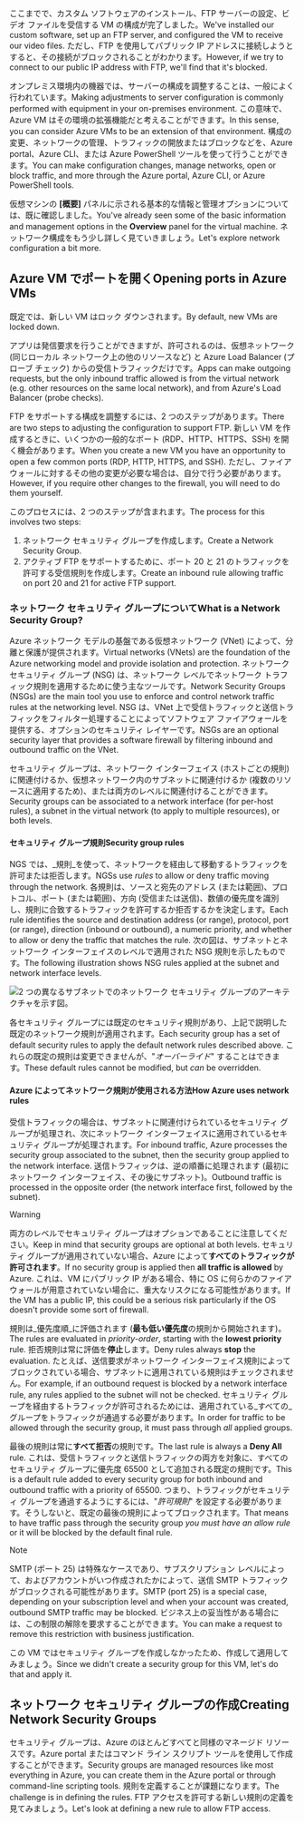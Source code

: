<span data-ttu-id="a8c08-101">ここまでで、カスタム ソフトウェアのインストール、FTP サーバーの設定、ビデオ ファイルを受信する VM の構成が完了しました。</span><span class="sxs-lookup"><span data-stu-id="a8c08-101">We've installed our custom software, set up an FTP server, and configured the VM to receive our video files.</span></span> <span data-ttu-id="a8c08-102">ただし、FTP を使用してパブリック IP アドレスに接続しようとすると、その接続がブロックされることがわかります。</span><span class="sxs-lookup"><span data-stu-id="a8c08-102">However, if we try to connect to our public IP address with FTP, we'll find that it's blocked.</span></span> 

<span data-ttu-id="a8c08-103">オンプレミス環境内の機器では、サーバーの構成を調整することは、一般によく行われています。</span><span class="sxs-lookup"><span data-stu-id="a8c08-103">Making adjustments to server configuration is commonly performed with equipment in your on-premises environment.</span></span> <span data-ttu-id="a8c08-104">この意味で、Azure VM はその環境の拡張機能だと考えることができます。</span><span class="sxs-lookup"><span data-stu-id="a8c08-104">In this sense, you can consider Azure VMs to be an extension of that environment.</span></span> <span data-ttu-id="a8c08-105">構成の変更、ネットワークの管理、トラフィックの開放またはブロックなどを、Azure portal、Azure CLI、または Azure PowerShell ツールを使って行うことができます。</span><span class="sxs-lookup"><span data-stu-id="a8c08-105">You can make configuration changes, manage networks, open or block traffic, and more through the Azure portal, Azure CLI, or Azure PowerShell tools.</span></span>

<span data-ttu-id="a8c08-106">仮想マシンの **[概要]** パネルに示される基本的な情報と管理オプションについては、既に確認しました。</span><span class="sxs-lookup"><span data-stu-id="a8c08-106">You've already seen some of the basic information and management options in the **Overview** panel for the virtual machine.</span></span> <span data-ttu-id="a8c08-107">ネットワーク構成をもう少し詳しく見ていきましょう。</span><span class="sxs-lookup"><span data-stu-id="a8c08-107">Let's explore network configuration a bit more.</span></span>

## <a name="opening-ports-in-azure-vms"></a><span data-ttu-id="a8c08-108">Azure VM でポートを開く</span><span class="sxs-lookup"><span data-stu-id="a8c08-108">Opening ports in Azure VMs</span></span>

<span data-ttu-id="a8c08-109">既定では、新しい VM はロック ダウンされます。</span><span class="sxs-lookup"><span data-stu-id="a8c08-109">By default, new VMs are locked down.</span></span> 

<span data-ttu-id="a8c08-110">アプリは発信要求を行うことができますが、許可されるのは、仮想ネットワーク (同じローカル ネットワーク上の他のリソースなど) と Azure Load Balancer (プローブ チェック) からの受信トラフィックだけです。</span><span class="sxs-lookup"><span data-stu-id="a8c08-110">Apps can make outgoing requests, but the only inbound traffic allowed is from the virtual network (e.g. other resources on the same local network), and from Azure's Load Balancer (probe checks).</span></span>

<span data-ttu-id="a8c08-111">FTP をサポートする構成を調整するには、2 つのステップがあります。</span><span class="sxs-lookup"><span data-stu-id="a8c08-111">There are two steps to adjusting the configuration to support FTP.</span></span> <span data-ttu-id="a8c08-112">新しい VM を作成するときに、いくつかの一般的なポート (RDP、HTTP、HTTPS、SSH) を開く機会があります。</span><span class="sxs-lookup"><span data-stu-id="a8c08-112">When you create a new VM you have an opportunity to open a few common ports (RDP, HTTP, HTTPS, and SSH).</span></span> <span data-ttu-id="a8c08-113">ただし、ファイアウォールに対するその他の変更が必要な場合は、自分で行う必要があります。</span><span class="sxs-lookup"><span data-stu-id="a8c08-113">However, if you require other changes to the firewall, you will need to do them yourself.</span></span>

<span data-ttu-id="a8c08-114">このプロセスには、2 つのステップが含まれます。</span><span class="sxs-lookup"><span data-stu-id="a8c08-114">The process for this involves two steps:</span></span>

1. <span data-ttu-id="a8c08-115">ネットワーク セキュリティ グループを作成します。</span><span class="sxs-lookup"><span data-stu-id="a8c08-115">Create a Network Security Group.</span></span>
2. <span data-ttu-id="a8c08-116">アクティブ FTP をサポートするために、ポート 20 と 21 のトラフィックを許可する受信規則を作成します。</span><span class="sxs-lookup"><span data-stu-id="a8c08-116">Create an inbound rule allowing traffic on port 20 and 21 for active FTP support.</span></span>

### <a name="what-is-a-network-security-group"></a><span data-ttu-id="a8c08-117">ネットワーク セキュリティ グループについて</span><span class="sxs-lookup"><span data-stu-id="a8c08-117">What is a Network Security Group?</span></span>

<span data-ttu-id="a8c08-118">Azure ネットワーク モデルの基盤である仮想ネットワーク (VNet) によって、分離と保護が提供されます。</span><span class="sxs-lookup"><span data-stu-id="a8c08-118">Virtual networks (VNets) are the foundation of the Azure networking model and provide isolation and protection.</span></span> <span data-ttu-id="a8c08-119">ネットワーク セキュリティ グループ (NSG) は、ネットワーク レベルでネットワーク トラフィック規則を適用するために使う主なツールです。</span><span class="sxs-lookup"><span data-stu-id="a8c08-119">Network Security Groups (NSGs) are the main tool you use to enforce and control network traffic rules at the networking level.</span></span> <span data-ttu-id="a8c08-120">NSG は、VNet 上で受信トラフィックと送信トラフィックをフィルター処理することによってソフトウェア ファイアウォールを提供する、オプションのセキュリティ レイヤーです。</span><span class="sxs-lookup"><span data-stu-id="a8c08-120">NSGs are an optional security layer that provides a software firewall by filtering inbound and outbound traffic on the VNet.</span></span> 

<span data-ttu-id="a8c08-121">セキュリティ グループは、ネットワーク インターフェイス (ホストごとの規則) に関連付けるか、仮想ネットワーク内のサブネットに関連付けるか (複数のリソースに適用するため)、または両方のレベルに関連付けることができます。</span><span class="sxs-lookup"><span data-stu-id="a8c08-121">Security groups can be associated to a network interface (for per-host rules), a subnet in the virtual network (to apply to multiple resources), or both levels.</span></span> 

#### <a name="security-group-rules"></a><span data-ttu-id="a8c08-122">セキュリティ グループ規則</span><span class="sxs-lookup"><span data-stu-id="a8c08-122">Security group rules</span></span>

<span data-ttu-id="a8c08-123">NGS では、_規則_を使って、ネットワークを経由して移動するトラフィックを許可または拒否します。</span><span class="sxs-lookup"><span data-stu-id="a8c08-123">NGSs use _rules_ to allow or deny traffic moving through the network.</span></span> <span data-ttu-id="a8c08-124">各規則は、ソースと宛先のアドレス (または範囲)、プロトコル、ポート (または範囲)、方向 (受信または送信)、数値の優先度を識別し、規則に合致するトラフィックを許可するか拒否するかを決定します。</span><span class="sxs-lookup"><span data-stu-id="a8c08-124">Each rule identifies the source and destination address (or range), protocol, port (or range), direction (inbound or outbound), a numeric priority, and whether to allow or deny the traffic that matches the rule.</span></span> <span data-ttu-id="a8c08-125">次の図は、サブネットとネットワーク インターフェイスのレベルで適用された NSG 規則を示したものです。</span><span class="sxs-lookup"><span data-stu-id="a8c08-125">The following illustration shows NSG rules applied at the subnet and network interface levels.</span></span>

![2 つの異なるサブネットでのネットワーク セキュリティ グループのアーキテクチャを示す図。](../media/7-nsg-rules.png)

<span data-ttu-id="a8c08-129">各セキュリティ グループには既定のセキュリティ規則があり、上記で説明した既定のネットワーク規則が適用されます。</span><span class="sxs-lookup"><span data-stu-id="a8c08-129">Each security group has a set of default security rules to apply the default network rules described above.</span></span> <span data-ttu-id="a8c08-130">これらの既定の規則は変更できませんが、"_オーバーライド_" することはできます。</span><span class="sxs-lookup"><span data-stu-id="a8c08-130">These default rules cannot be modified, but _can_ be overridden.</span></span>

#### <a name="how-azure-uses-network-rules"></a><span data-ttu-id="a8c08-131">Azure によってネットワーク規則が使用される方法</span><span class="sxs-lookup"><span data-stu-id="a8c08-131">How Azure uses network rules</span></span>

<span data-ttu-id="a8c08-132">受信トラフィックの場合は、サブネットに関連付けられているセキュリティ グループが処理され、次にネットワーク インターフェイスに適用されているセキュリティ グループが処理されます。</span><span class="sxs-lookup"><span data-stu-id="a8c08-132">For inbound traffic, Azure processes the security group associated to the subnet, then the security group applied to the network interface.</span></span> <span data-ttu-id="a8c08-133">送信トラフィックは、逆の順番に処理されます (最初にネットワーク インターフェイス、その後にサブネット)。</span><span class="sxs-lookup"><span data-stu-id="a8c08-133">Outbound traffic is processed in the opposite order (the network interface first, followed by the subnet).</span></span>

> [!WARNING]
> <span data-ttu-id="a8c08-134">両方のレベルでセキュリティ グループはオプションであることに注意してください。</span><span class="sxs-lookup"><span data-stu-id="a8c08-134">Keep in mind that security groups are optional at both levels.</span></span> <span data-ttu-id="a8c08-135">セキュリティ グループが適用されていない場合、Azure によって**すべてのトラフィックが許可されます**。</span><span class="sxs-lookup"><span data-stu-id="a8c08-135">If no security group is applied then **all traffic is allowed** by Azure.</span></span> <span data-ttu-id="a8c08-136">これは、VM にパブリック IP がある場合、特に OS に何らかのファイアウォールが用意されていない場合に、重大なリスクになる可能性があります。</span><span class="sxs-lookup"><span data-stu-id="a8c08-136">If the VM has a public IP, this could be a serious risk particularly if the OS doesn't provide some sort of firewall.</span></span>

<span data-ttu-id="a8c08-137">規則は_優先度順_に評価されます (**最も低い優先度**の規則から開始されます)。</span><span class="sxs-lookup"><span data-stu-id="a8c08-137">The rules are evaluated in _priority-order_, starting with the **lowest priority** rule.</span></span> <span data-ttu-id="a8c08-138">拒否規則は常に評価を**停止**します。</span><span class="sxs-lookup"><span data-stu-id="a8c08-138">Deny rules always **stop** the evaluation.</span></span> <span data-ttu-id="a8c08-139">たとえば、送信要求がネットワーク インターフェイス規則によってブロックされている場合、サブネットに適用されている規則はチェックされません。</span><span class="sxs-lookup"><span data-stu-id="a8c08-139">For example, if an outbound request is blocked by a network interface rule, any rules applied to the subnet will not be checked.</span></span> <span data-ttu-id="a8c08-140">セキュリティ グループを経由するトラフィックが許可されるためには、適用されている_すべての_グループをトラフィックが通過する必要があります。</span><span class="sxs-lookup"><span data-stu-id="a8c08-140">In order for traffic to be allowed through the security group, it must pass through _all_ applied groups.</span></span>

<span data-ttu-id="a8c08-141">最後の規則は常に**すべて拒否**の規則です。</span><span class="sxs-lookup"><span data-stu-id="a8c08-141">The last rule is always a **Deny All** rule.</span></span> <span data-ttu-id="a8c08-142">これは、受信トラフィックと送信トラフィックの両方を対象に、すべてのセキュリティ グループに優先度 65500 として追加される既定の規則です。</span><span class="sxs-lookup"><span data-stu-id="a8c08-142">This is a default rule added to every security group for both inbound and outbound traffic with a priority of 65500.</span></span> <span data-ttu-id="a8c08-143">つまり、トラフィックがセキュリティ グループを通過するようにするには、"_許可規則_" を設定する必要があります。そうしないと、既定の最後の規則によってブロックされます。</span><span class="sxs-lookup"><span data-stu-id="a8c08-143">That means to have traffic pass through the security group _you must have an allow rule_ or it will be blocked by the default final rule.</span></span>

> [!NOTE]
> <span data-ttu-id="a8c08-144">SMTP (ポート 25) は特殊なケースであり、サブスクリプション レベルによって、およびアカウントがいつ作成されたかによって、送信 SMTP トラフィックがブロックされる可能性があります。</span><span class="sxs-lookup"><span data-stu-id="a8c08-144">SMTP (port 25) is a special case, depending on your subscription level and when your account was created, outbound SMTP traffic may be blocked.</span></span> <span data-ttu-id="a8c08-145">ビジネス上の妥当性がある場合には、この制限の解除を要求することができます。</span><span class="sxs-lookup"><span data-stu-id="a8c08-145">You can make a request to remove this restriction with business justification.</span></span>

<span data-ttu-id="a8c08-146">この VM ではセキュリティ グループを作成しなかったため、作成して適用してみましょう。</span><span class="sxs-lookup"><span data-stu-id="a8c08-146">Since we didn't create a security group for this VM, let's do that and apply it.</span></span>

## <a name="creating-network-security-groups"></a><span data-ttu-id="a8c08-147">ネットワーク セキュリティ グループの作成</span><span class="sxs-lookup"><span data-stu-id="a8c08-147">Creating Network Security Groups</span></span>

<span data-ttu-id="a8c08-148">セキュリティ グループは、Azure のほとんどすべてと同様のマネージド リソースです。Azure portal またはコマンド ライン スクリプト ツールを使用して作成することができます。</span><span class="sxs-lookup"><span data-stu-id="a8c08-148">Security groups are managed resources like most everything in Azure, you can create them in the Azure portal or through command-line scripting tools.</span></span> <span data-ttu-id="a8c08-149">規則を定義することが課題になります。</span><span class="sxs-lookup"><span data-stu-id="a8c08-149">The challenge is in defining the rules.</span></span> <span data-ttu-id="a8c08-150">FTP アクセスを許可する新しい規則の定義を見てみましょう。</span><span class="sxs-lookup"><span data-stu-id="a8c08-150">Let's look at defining a new rule to allow FTP access.</span></span>